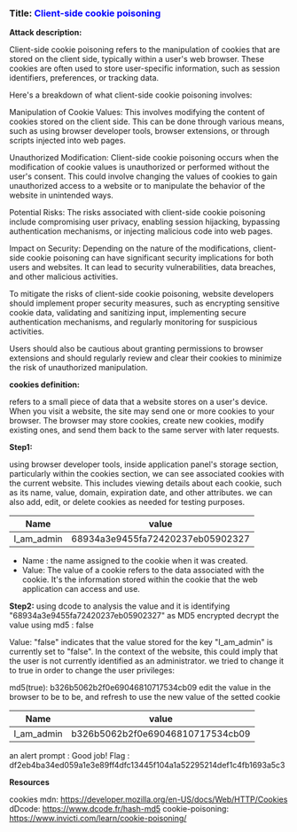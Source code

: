 
### Title: <span style="color:blue">Client-side cookie poisoning</span>

**Attack description:**

Client-side cookie poisoning refers to the manipulation of cookies that are stored on the client side, typically within a user's web browser. These cookies are often used to store user-specific information, such as session identifiers, preferences, or tracking data.

Here's a breakdown of what client-side cookie poisoning involves:

Manipulation of Cookie Values: This involves modifying the content of cookies stored on the client side. This can be done through various means, such as using browser developer tools, browser extensions, or through scripts injected into web pages.

Unauthorized Modification: Client-side cookie poisoning occurs when the modification of cookie values is unauthorized or performed without the user's consent. This could involve changing the values of cookies to gain unauthorized access to a website or to manipulate the behavior of the website in unintended ways.

Potential Risks: The risks associated with client-side cookie poisoning include compromising user privacy, enabling session hijacking, bypassing authentication mechanisms, or injecting malicious code into web pages.

Impact on Security: Depending on the nature of the modifications, client-side cookie poisoning can have significant security implications for both users and websites. It can lead to security vulnerabilities, data breaches, and other malicious activities.

To mitigate the risks of client-side cookie poisoning, website developers should implement proper security measures, such as encrypting sensitive cookie data, validating and sanitizing input, implementing secure authentication mechanisms, and regularly monitoring for suspicious activities. 

Users should also be cautious about granting permissions to browser extensions and should regularly review and clear their cookies to minimize the risk of unauthorized manipulation.


**cookies definition:**

refers to a small piece of data that a website stores on a user's device. When you visit a website, the site may send one or more cookies to your browser.
The browser may store cookies, create new cookies, modify existing ones, and send them back to the same server with later requests.


**Step1:**

using browser developer tools, inside application panel's storage section, particularly within the cookies section, we can see associated cookies with the current website. This includes viewing details about each cookie, such as its name, value, domain, expiration date, and other attributes. we can also add, edit, or delete cookies as needed for testing purposes.


| Name               | value                    |
|--------------------|--------------------------|
| I_am_admin         | 68934a3e9455fa72420237eb05902327 |

* Name : the name assigned to the cookie when it was created.
* Value: The value of a cookie refers to the data associated with the cookie. It's the information stored within the cookie that the web application can access and use.

**Step2:**
using dcode to analysis the value and it is identifying "68934a3e9455fa72420237eb05902327" as MD5 encrypted
decrypt the value using md5 : false

Value: "false" indicates that the value stored for the key "I_am_admin" is currently set to "false". In the context of the website, this could imply that the user is not currently identified as an administrator. we tried to change it to true in order to change the user privileges: 

md5(true): b326b5062b2f0e69046810717534cb09 edit the value in the browser to be to be, and refresh to use the new value of the setted cookie 

| Name               | value                    |
|--------------------|--------------------------|
| I_am_admin         | b326b5062b2f0e69046810717534cb09 |

an alert prompt : 
Good job! Flag : df2eb4ba34ed059a1e3e89ff4dfc13445f104a1a52295214def1c4fb1693a5c3

**Resources**

cookies mdn: https://developer.mozilla.org/en-US/docs/Web/HTTP/Cookies
dDcode: https://www.dcode.fr/hash-md5
cookie-poisoning: https://www.invicti.com/learn/cookie-poisoning/